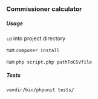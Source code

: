 ### Commissioner calculator

##### Usage

`cd` into project directory

run `composer install`

run `php script.php pathToCSVfile`

##### Tests

`vendir/bin/phpunit tests/`